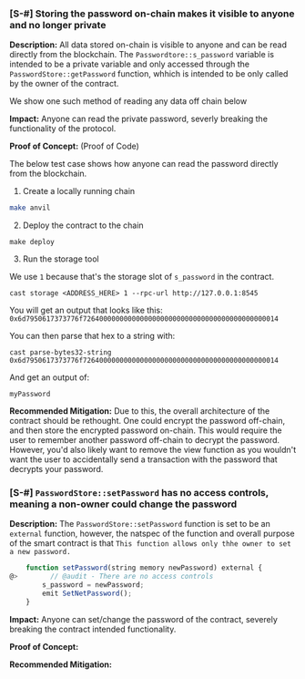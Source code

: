 ### [S-#] Storing the password on-chain makes it visible to anyone and no longer private

**Description:** All data stored on-chain is visible to anyone and can be read directly from the
blockchain. The `Passwordtore::s_password` variable is intended to be a private variable and only accessed through
the `PasswordStore::getPassword` function, whhich is intended to be only called by the owner of the contract.

We show one such method of reading any data off chain below

**Impact:** Anyone can read the private password, severly breaking the functionality of the protocol.

**Proof of Concept:** (Proof of Code)

The below test case shows how anyone can read the password directly from the blockchain.

1. Create a locally running chain

```bash
make anvil
```

2. Deploy the contract to the chain

```
make deploy
```

3. Run the storage tool

We use `1` because that's the storage slot of `s_password` in the contract.

```
cast storage <ADDRESS_HERE> 1 --rpc-url http://127.0.0.1:8545
```

You will get an output that looks like this:
`0x6d7950617373776f726400000000000000000000000000000000000000000014`

You can then parse that hex to a string with:

```
cast parse-bytes32-string 0x6d7950617373776f726400000000000000000000000000000000000000000014
```

And get an output of:

```
myPassword
```

**Recommended Mitigation:** Due to this, the overall architecture of the contract should be rethought. One could encrypt the password off-chain, and then store the encrypted password on-chain. This would require the user to remember another password off-chain to decrypt the password. However, you'd also likely want to remove the view function as you wouldn't want the user to accidentally send a transaction with the password that decrypts your password.

### [S-#] `PasswordStore::setPassword` has no access controls, meaning a non-owner could change the password

**Description:** The `PasswordStore::setPassword` function is set to be an `external` function, however, the natspec of the function and overall purpose of the smart contract is that `This function allows only thhe owner to set a new password.`

```javascript
    function setPassword(string memory newPassword) external {
@>        // @audit - There are no access controls
        s_password = newPassword;
        emit SetNetPassword();
    }
```

**Impact:** Anyone can set/change the password of the contract, severely breaking the contract intended functionality.

**Proof of Concept:**

**Recommended Mitigation:**
